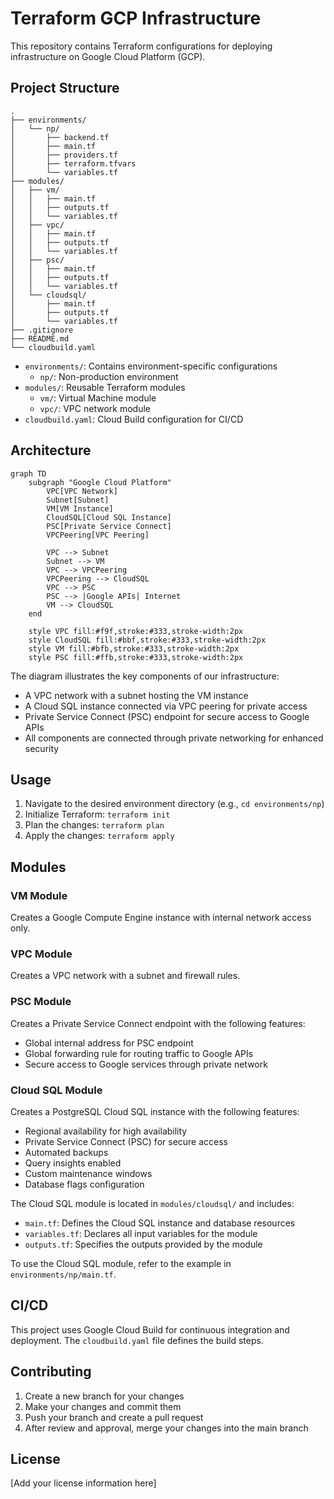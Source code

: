 # Terraform GCP Infrastructure

This repository contains Terraform configurations for deploying infrastructure on Google Cloud Platform (GCP).

## Project Structure

```
.
├── environments/
│   └── np/
│       ├── backend.tf
│       ├── main.tf
│       ├── providers.tf
│       ├── terraform.tfvars
│       └── variables.tf
├── modules/
│   ├── vm/
│   │   ├── main.tf
│   │   ├── outputs.tf
│   │   └── variables.tf
│   ├── vpc/
│   │   ├── main.tf
│   │   ├── outputs.tf
│   │   └── variables.tf
│   ├── psc/
│   │   ├── main.tf
│   │   ├── outputs.tf
│   │   └── variables.tf
│   └── cloudsql/
│       ├── main.tf
│       ├── outputs.tf
│       └── variables.tf
├── .gitignore
├── README.md
└── cloudbuild.yaml

```

- `environments/`: Contains environment-specific configurations
  - `np/`: Non-production environment
- `modules/`: Reusable Terraform modules
  - `vm/`: Virtual Machine module
  - `vpc/`: VPC network module
- `cloudbuild.yaml`: Cloud Build configuration for CI/CD

## Architecture

```mermaid
graph TD
    subgraph "Google Cloud Platform"
        VPC[VPC Network]
        Subnet[Subnet]
        VM[VM Instance]
        CloudSQL[Cloud SQL Instance]
        PSC[Private Service Connect]
        VPCPeering[VPC Peering]

        VPC --> Subnet
        Subnet --> VM
        VPC --> VPCPeering
        VPCPeering --> CloudSQL
        VPC --> PSC
        PSC --> |Google APIs| Internet
        VM --> CloudSQL
    end

    style VPC fill:#f9f,stroke:#333,stroke-width:2px
    style CloudSQL fill:#bbf,stroke:#333,stroke-width:2px
    style VM fill:#bfb,stroke:#333,stroke-width:2px
    style PSC fill:#ffb,stroke:#333,stroke-width:2px
```

The diagram illustrates the key components of our infrastructure:
- A VPC network with a subnet hosting the VM instance
- A Cloud SQL instance connected via VPC peering for private access
- Private Service Connect (PSC) endpoint for secure access to Google APIs
- All components are connected through private networking for enhanced security

## Usage

1. Navigate to the desired environment directory (e.g., `cd environments/np`)
2. Initialize Terraform: `terraform init`
3. Plan the changes: `terraform plan`
4. Apply the changes: `terraform apply`

## Modules

### VM Module

Creates a Google Compute Engine instance with internal network access only.

### VPC Module

Creates a VPC network with a subnet and firewall rules.

### PSC Module

Creates a Private Service Connect endpoint with the following features:
- Global internal address for PSC endpoint
- Global forwarding rule for routing traffic to Google APIs
- Secure access to Google services through private network

### Cloud SQL Module

Creates a PostgreSQL Cloud SQL instance with the following features:
- Regional availability for high availability
- Private Service Connect (PSC) for secure access
- Automated backups
- Query insights enabled
- Custom maintenance windows
- Database flags configuration

The Cloud SQL module is located in `modules/cloudsql/` and includes:
- `main.tf`: Defines the Cloud SQL instance and database resources
- `variables.tf`: Declares all input variables for the module
- `outputs.tf`: Specifies the outputs provided by the module

To use the Cloud SQL module, refer to the example in `environments/np/main.tf`.

## CI/CD

This project uses Google Cloud Build for continuous integration and deployment. The `cloudbuild.yaml` file defines the build steps.

## Contributing

1. Create a new branch for your changes
2. Make your changes and commit them
3. Push your branch and create a pull request
4. After review and approval, merge your changes into the main branch

## License

[Add your license information here]

